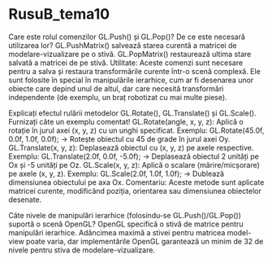 # RusuB_tema10

Care este rolul comenzilor GL.Push() și GL.Pop()? De ce este necesară utilizarea lor?
GL.PushMatrix() salvează starea curentă a matricei de modelare-vizualizare pe o stivă.
GL.PopMatrix() restaurează ultima stare salvată a matricei de pe stivă.
Utilitate: Aceste comenzi sunt necesare pentru a salva și restaura transformările curente într-o scenă complexă. Ele sunt folosite în special în manipulările ierarhice, cum ar fi desenarea unor obiecte care depind unul de altul, dar care necesită transformări independente (de exemplu, un braț robotizat cu mai multe piese).

Explicați efectul rulării metodelor GL.Rotate(), GL.Translate() și GL.Scale(). Furnizați câte un exemplu comentat!
GL.Rotate(angle, x, y, z): Aplică o rotație în jurul axei (x, y, z) cu un unghi specificat.
Exemplu: GL.Rotate(45.0f, 0.0f, 1.0f, 0.0f); → Rotește obiectul cu 45 de grade în jurul axei Oy.
GL.Translate(x, y, z): Deplasează obiectul cu (x, y, z) pe axele respective.
Exemplu: GL.Translate(2.0f, 0.0f, -5.0f); → Deplasează obiectul 2 unități pe Ox și -5 unități pe Oz.
GL.Scale(x, y, z): Aplică o scalare (mărire/micșorare) pe axele (x, y, z).
Exemplu: GL.Scale(2.0f, 1.0f, 1.0f); → Dublează dimensiunea obiectului pe axa Ox.
Comentariu: Aceste metode sunt aplicate matricei curente, modificând poziția, orientarea sau dimensiunea obiectelor desenate.

Câte nivele de manipulări ierarhice (folosindu-se GL.Push()/GL.Pop()) suportă o scenă OpenGL?
OpenGL specifică o stivă de matrice pentru manipulări ierarhice. Adâncimea maximă a stivei pentru matricea model-view poate varia, dar implementările OpenGL garantează un minim de 32 de nivele pentru stiva de modelare-vizualizare.